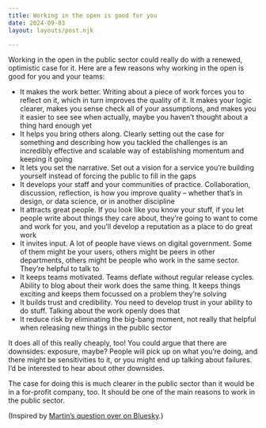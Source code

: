 ```yaml
---
title: Working in the open is good for you
date: 2024-09-03
layout: layouts/post.njk

---
```


Working in the open in the public sector could really do with a renewed, optimistic case for it. Here are a few reasons why working in the open is good for you and your teams:

- It makes the work better. Writing about a piece of work forces you to reflect on it, which in turn improves the quality of it. It makes your logic clearer, makes you sense check all of your assumptions, and makes you it easier to see see when actually, maybe you haven’t thought about a thing hard enough yet
- It helps you bring others along. Clearly setting out the case for something and describing how you tackled the challenges is an incredibly effective and scalable way of establishing momentum and keeping it going
- It lets you set the narrative. Set out a vision for a service you’re building yourself instead of forcing the public to fill in the gaps 
- It develops your staff and your communities of practice. Collaboration, discussion, reflection, is how you improve quality – whether that’s in design, or data science, or in another discipline
- It attracts great people. If you look like you know your stuff, if you let people write about things they care about, they’re going to want to come and work for you, and you’ll develop a reputation as a place to do great work
- It invites input. A lot of people have views on digital government. Some of them might be your users, others might be peers in other departments, others might be people who work in the same sector. They’re helpful to talk to
- It keeps teams motivated. Teams deflate without regular release cycles. Ability to blog about their work does the same thing. It keeps things exciting and keeps them focussed on a problem they’re solving
- It builds trust and credibility. You need to develop trust in your ability to do stuff. Talking about the work openly does that 
- It reduce risk by eliminating the big-bang moment, not really that helpful when releasing new things in the public sector


It does all of this really cheaply, too! You could argue that there are downsides: exposure, maybe? People will pick up on what you’re doing, and there might be sensitivities to it, or you might end up talking about failures. I’d be interested to hear about other downsides.

The case for doing this is much clearer in the public sector than it would be in a for-profit company, too. It should be one of the main reasons to work in the public sector.

(Inspired by [Martin’s question over on Bluesky](https://bsky.app/profile/martinjordan.com/post/3l2mejb4ztc2r).)